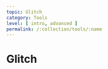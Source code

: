 ```yaml
---
topic: Glitch
category: Tools
level: [ intro, advanced ]
permalink: /:collection/tools/:name
---
```


# Glitch
